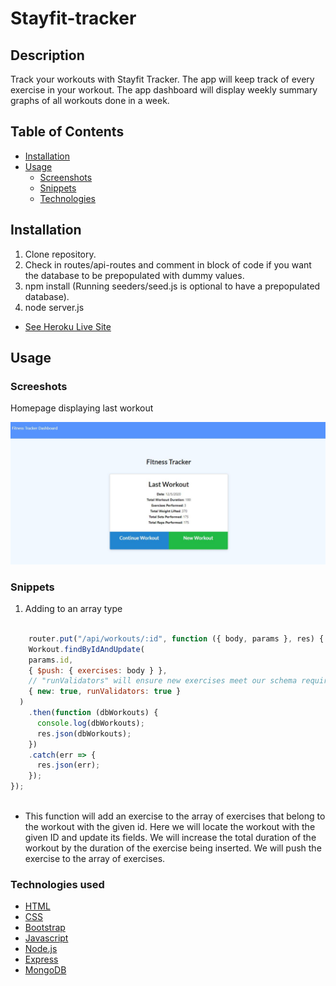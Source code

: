 # Stayfit-tracker

## Description

Track your workouts with Stayfit Tracker. The app will keep track of every exercise in your workout. The app dashboard will display weekly summary graphs of all workouts done in a week.

## Table of Contents

* [Installation](#installation)
* [Usage](#usage)
    * [Screenshots](#screenshots)
    * [Snippets](#snippets)
    * [Technologies](#Technologies)


## Installation

1. Clone repository. 
2. Check in routes/api-routes and comment in block of code if you want the database to be prepopulated with dummy values.
3. npm install (Running seeders/seed.js is optional to have a prepopulated database).
4. node server.js

* [See Heroku Live Site](https://glacial-coast-30043.herokuapp.com/)

## Usage

### Screeshots

Homepage displaying last workout

![Site](public/assets/mainpage.jpg)


### Snippets


1. Adding to an array type

```javascript

    router.put("/api/workouts/:id", function ({ body, params }, res) {
    Workout.findByIdAndUpdate(
    params.id,
    { $push: { exercises: body } },
    // "runValidators" will ensure new exercises meet our schema requirements
    { new: true, runValidators: true }
  )
    .then(function (dbWorkouts) {
      console.log(dbWorkouts);
      res.json(dbWorkouts);
    })
    .catch(err => {
      res.json(err);
    });
});
    
```
* This function will add an exercise to the array of exercises that belong to the workout with the given id. Here we will locate the workout with the given ID and update its fields. We will increase the total duration of the workout by the duration of the exercise being inserted. We will push the exercise to the array of exercises.


### Technologies used

* [HTML](https://developer.mozilla.org/en-US/docs/Web/HTML)
* [CSS](https://developer.mozilla.org/en-US/docs/Web/CSS)
* [Bootstrap](https://getbootstrap.com/)
* [Javascript](https://www.javascript.com/)
* [Node.js](https://nodejs.org/en/)
* [Express](https://www.npmjs.com/package/express)
* [MongoDB](https://www.mongodb.com/)

